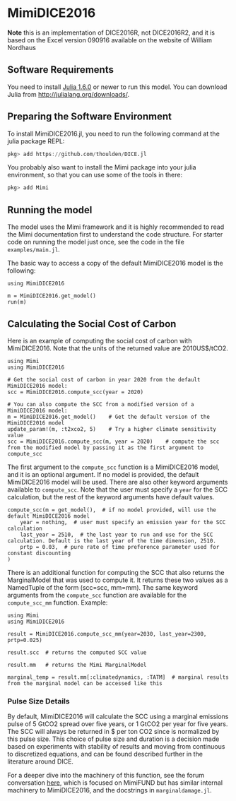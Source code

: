# MimiDICE2016

**Note** this is an implementation of DICE2016R, not DICE2016R2, and it is based on the Excel version 090916 available on the website of William Nordhaus
 
## Software Requirements

You need to install [Julia 1.6.0](https://julialang.org) or newer to run this model. You can download Julia from http://julialang.org/downloads/.

## Preparing the Software Environment

To install MimiDICE2016.jl, you need to run the following command at the julia package REPL:

```julia
pkg> add https://github.com/thoulden/DICE.jl
```

You probably also want to install the Mimi package into your julia environment, so that you can use some of the tools in there:

```julia
pkg> add Mimi
```
## Running the model

The model uses the Mimi framework and it is highly recommended to read the Mimi documentation first to understand the code structure. For starter code on running the model just once, see the code in the file `examples/main.jl`.

The basic way to access a copy of the default MimiDICE2016 model is the following:
```
using MimiDICE2016

m = MimiDICE2016.get_model()
run(m)
```

## Calculating the Social Cost of Carbon

Here is an example of computing the social cost of carbon with MimiDICE2016. Note that the units of the returned value are 2010US$/tCO2.
```
using Mimi
using MimiDICE2016

# Get the social cost of carbon in year 2020 from the default MimiDICE2016 model:
scc = MimiDICE2016.compute_scc(year = 2020)

# You can also compute the SCC from a modified version of a MimiDICE2016 model:
m = MimiDICE2016.get_model()    # Get the default version of the MimiDICE2016 model
update_param!(m, :t2xco2, 5)    # Try a higher climate sensitivity value
scc = MimiDICE2016.compute_scc(m, year = 2020)    # compute the scc from the modified model by passing it as the first argument to compute_scc
```
The first argument to the `compute_scc` function is a MimiDICE2016 model, and it is an optional argument. If no model is provided, the default MimiDICE2016 model will be used. 
There are also other keyword arguments available to `compute_scc`. Note that the user must specify a `year` for the SCC calculation, but the rest of the keyword arguments have default values.
```
compute_scc(m = get_model(),  # if no model provided, will use the default MimiDICE2016 model
    year = nothing,  # user must specify an emission year for the SCC calculation
    last_year = 2510,  # the last year to run and use for the SCC calculation. Default is the last year of the time dimension, 2510.
    prtp = 0.03,  # pure rate of time preference parameter used for constant discounting
)
```
There is an additional function for computing the SCC that also returns the MarginalModel that was used to compute it. It returns these two values as a NamedTuple of the form (scc=scc, mm=mm). The same keyword arguments from the `compute_scc` function are available for the `compute_scc_mm` function. Example:
```
using Mimi
using MimiDICE2016

result = MimiDICE2016.compute_scc_mm(year=2030, last_year=2300, prtp=0.025)

result.scc  # returns the computed SCC value

result.mm   # returns the Mimi MarginalModel

marginal_temp = result.mm[:climatedynamics, :TATM]  # marginal results from the marginal model can be accessed like this
```

### Pulse Size Details

By default, MimiDICE2016 will calculate the SCC using a marginal emissions pulse of 5 GtCO2 spread over five years, or 1 GtCO2 per year for five years.  The SCC will always be returned in $ per ton CO2 since is normalized by this pulse size. This choice of pulse size and duration is a decision made based on experiments with stability of results and moving from continuous to discretized equations, and can be found described further in the literature around DICE.

For a deeper dive into the machinery of this function, see the forum conversation [here](https://forum.mimiframework.org/t/mimifund-emissions-pulse/153/9), which is focused on MimiFUND but has similar internal machinery to MimiDICE2016, and the docstrings in `marginaldamage.jl`.

